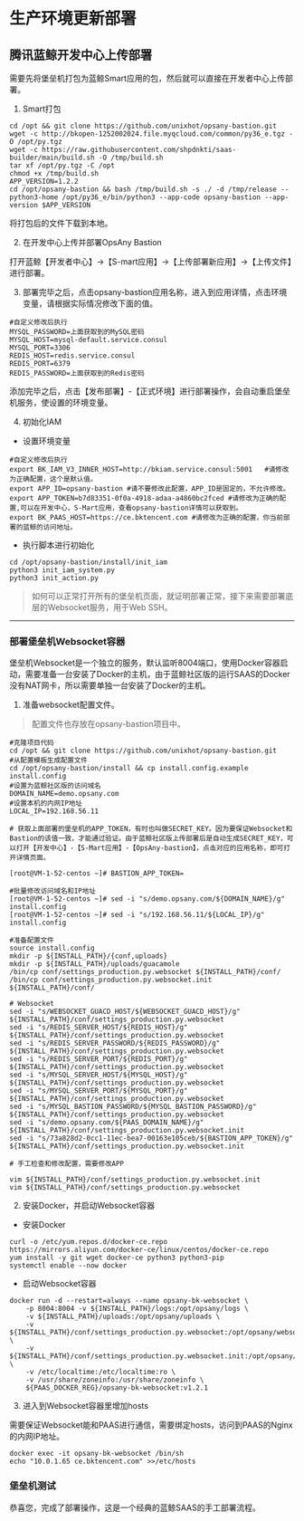 # 生产环境更新部署

## 腾讯蓝鲸开发中心上传部署

需要先将堡垒机打包为蓝鲸Smart应用的包，然后就可以直接在开发者中心上传部署。

1. Smart打包

```
cd /opt && git clone https://github.com/unixhot/opsany-bastion.git
wget -c http://bkopen-1252002024.file.myqcloud.com/common/py36_e.tgz -O /opt/py.tgz
wget -c https://raw.githubusercontent.com/shpdnkti/saas-builder/main/build.sh -O /tmp/build.sh
tar xf /opt/py.tgz -C /opt
chmod +x /tmp/build.sh
APP_VERSION=1.2.2
cd /opt/opsany-bastion && bash /tmp/build.sh -s ./ -d /tmp/release --python3-home /opt/py36_e/bin/python3 --app-code opsany-bastion --app-version $APP_VERSION
```
将打包后的文件下载到本地。


2. 在开发中心上传并部署OpsAny Bastion

打开蓝鲸【开发者中心】->【S-mart应用】->【上传部署新应用】->【上传文件】进行部署。

3. 部署完毕之后，点击opsany-bastion应用名称，进入到应用详情，点击环境变量，请根据实际情况修改下面的值。

```
#自定义修改后执行
MYSQL_PASSWORD=上面获取到的MySQL密码
MYSQL_HOST=mysql-default.service.consul
MYSQL_PORT=3306
REDIS_HOST=redis.service.consul
REDIS_PORT=6379
REDIS_PASSWORD=上面获取到的Redis密码
```

添加完毕之后，点击【发布部署】-【正式环境】进行部署操作，会自动重启堡垒机服务，使设置的环境变量。

4. 初始化IAM

- 设置环境变量

```
#自定义修改后执行
export BK_IAM_V3_INNER_HOST=http://bkiam.service.consul:5001   #请修改为正确配置，这个是默认值。
export APP_ID=opsany-bastion #请不要修改此配置，APP_ID是固定的，不允许修改。
export APP_TOKEN=b7d83351-0f0a-4918-adaa-a4860bc2fced #请修改为正确的配置,可以在开发中心，S-Mart应用，查看opsany-bastion详情可以获取到。
export BK_PAAS_HOST=https://ce.bktencent.com #请修改为正确的配置，你当前部署的蓝鲸的访问地址。
```

- 执行脚本进行初始化
```
cd /opt/opsany-bastion/install/init_iam
python3 init_iam_system.py
python3 init_action.py
```

> 如何可以正常打开所有的堡垒机页面，就证明部署正常，接下来需要部署底层的Websocket服务，用于Web SSH。

---

### 部署堡垒机Websocket容器

堡垒机Websocket是一个独立的服务，默认监听8004端口，使用Docker容器启动，需要准备一台安装了Docker的主机，由于蓝鲸社区版的运行SAAS的Docker没有NAT网卡，所以需要单独一台安装了Docker的主机。

1. 准备websocket配置文件。

> 配置文件也存放在opsany-bastion项目中。

```
#克隆项目代码
cd /opt && git clone https://github.com/unixhot/opsany-bastion.git
#从配置模板生成配置文件
cd /opt/opsany-bastion/install && cp install.config.example install.config
#设置为蓝鲸社区版的访问域名
DOMAIN_NAME=demo.opsany.com
#设置本机的内网IP地址
LOCAL_IP=192.168.56.11

# 获取上面部署的堡垒机的APP_TOKEN，有时也叫做SECRET_KEY。因为要保证Websocket和Bastion的该值一致，才能通过验证。由于蓝鲸社区版上传部署后是自动生成SECRET_KEY，可以打开【开发中心】-【S-Mart应用】-【OpsAny-bastion】，点击对应的应用名称，即可打开详情页面。

[root@VM-1-52-centos ~]# BASTION_APP_TOKEN=

#批量修改访问域名和IP地址
[root@VM-1-52-centos ~]# sed -i "s/demo.opsany.com/${DOMAIN_NAME}/g" install.config
[root@VM-1-52-centos ~]# sed -i "s/192.168.56.11/${LOCAL_IP}/g" install.config

#准备配置文件
source install.config
mkdir -p ${INSTALL_PATH}/{conf,uploads}
mkdir -p ${INSTALL_PATH}/uploads/guacamole
/bin/cp conf/settings_production.py.websocket ${INSTALL_PATH}/conf/
/bin/cp conf/settings_production.py.websocket.init ${INSTALL_PATH}/conf/

# Websocket
sed -i "s/WEBSOCKET_GUACD_HOST/${WEBSOCKET_GUACD_HOST}/g" ${INSTALL_PATH}/conf/settings_production.py.websocket
sed -i "s/REDIS_SERVER_HOST/${REDIS_HOST}/g" ${INSTALL_PATH}/conf/settings_production.py.websocket
sed -i "s/REDIS_SERVER_PASSWORD/${REDIS_PASSWORD}/g" ${INSTALL_PATH}/conf/settings_production.py.websocket
sed -i "s/REDIS_SERVER_PORT/${REDIS_PORT}/g" ${INSTALL_PATH}/conf/settings_production.py.websocket
sed -i "s/MYSQL_SERVER_HOST/${MYSQL_HOST}/g" ${INSTALL_PATH}/conf/settings_production.py.websocket
sed -i "s/MYSQL_SERVER_PORT/${MYSQL_PORT}/g" ${INSTALL_PATH}/conf/settings_production.py.websocket
sed -i "s/MYSQL_BASTION_PASSWORD/${MYSQL_BASTION_PASSWORD}/g" ${INSTALL_PATH}/conf/settings_production.py.websocket
sed -i "s/demo.opsany.com/${PAAS_DOMAIN_NAME}/g" ${INSTALL_PATH}/conf/settings_production.py.websocket.init
sed -i "s/73a828d2-0cc1-11ec-bea7-00163e105ceb/${BASTION_APP_TOKEN}/g" ${INSTALL_PATH}/conf/settings_production.py.websocket.init

# 手工检查和修改配置，需要修改APP

vim ${INSTALL_PATH}/conf/settings_production.py.websocket.init
vim ${INSTALL_PATH}/conf/settings_production.py.websocket
```

2. 安装Docker，并启动Websocket容器

- 安装Docker

```
curl -o /etc/yum.repos.d/docker-ce.repo https://mirrors.aliyun.com/docker-ce/linux/centos/docker-ce.repo
yum install -y git wget docker-ce python3 python3-pip
systemctl enable --now docker
```

- 启动Websocket容器
```
docker run -d --restart=always --name opsany-bk-websocket \
    -p 8004:8004 -v ${INSTALL_PATH}/logs:/opt/opsany/logs \
    -v ${INSTALL_PATH}/uploads:/opt/opsany/uploads \
    -v ${INSTALL_PATH}/conf/settings_production.py.websocket:/opt/opsany/websocket/config/prod.py \
    -v ${INSTALL_PATH}/conf/settings_production.py.websocket.init:/opt/opsany/websocket/config/__init__.py \
    -v /etc/localtime:/etc/localtime:ro \
    -v /usr/share/zoneinfo:/usr/share/zoneinfo \
    ${PAAS_DOCKER_REG}/opsany-bk-websocket:v1.2.1
```

3. 进入到Websocket容器里增加hosts

需要保证Websocket能和PAAS进行通信，需要绑定hosts，访问到PAAS的Nginx的内网IP地址。

```
docker exec -it opsany-bk-websocket /bin/sh
echo "10.0.1.65 ce.bktencent.com" >>/etc/hosts
```

### 堡垒机测试

恭喜您，完成了部署操作，这是一个经典的蓝鲸SAAS的手工部署流程。

